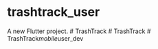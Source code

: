 # trashtrack_user

A new Flutter project.
#   T r a s h T r a c k  
 #   T r a s h T r a c k  
 #   T r a s h T r a c k _ m o b i l e _ u s e r _ d e v  
 